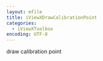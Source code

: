 ```yaml
---
layout: mfile
title: iViewXDrawCalibrationPoint
categories:
  - iViewXToolbox
encoding: UTF-8
---
```


draw calibration point